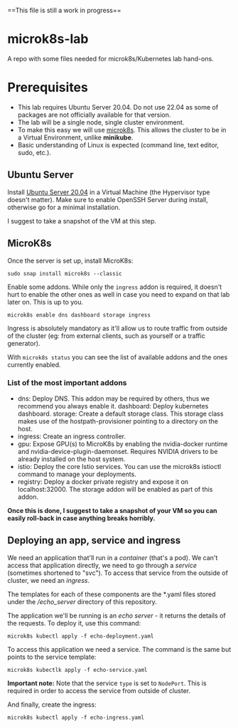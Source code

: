 ==This file is still a work in progress==

# microk8s-lab
A repo with some files needed for microk8s/Kubernetes lab hand-ons.

# Prerequisites

+ This lab requires Ubuntu Server 20.04. Do not use 22.04 as some of packages are not officially available for that version.
+ The lab will be a single node, single cluster environment.
+ To make this easy we will use [microk8s](https://microk8s.io/). This allows the cluster to be in a Virtual Environment, unlike **minikube**.
+ Basic understanding of Linux is expected (command line, text editor, sudo, etc.).

## Ubuntu Server ##

Install [Ubuntu Server 20.04](https://ubuntu.com/download/server) in a Virtual Machine (the Hypervisor type doesn't matter). Make sure to enable OpenSSH Server during install, otherwise go for a minimal installation.

I suggest to take a snapshot of the VM at this step.

## MicroK8s ##

Once the server is set up, install MicroK8s:

`sudo snap install microk8s --classic`

Enable some addons. While only the `ingress` addon is required, it doesn't hurt to enable the other ones as well in case you need to expand on that lab later on. This is up to you.

`microk8s enable dns dashboard storage ingress`

Ingress is absolutely mandatory as it'll allow us to route traffic from outside of the cluster (eg: from external clients, such as yourself or a traffic generator).

With `microk8s status` you can see the list of available addons and the ones currently enabled.

### List of the most important addons ###
* dns: Deploy DNS. This addon may be required by others, thus we recommend you always enable it.
dashboard: Deploy kubernetes dashboard.
storage: Create a default storage class. This storage class makes use of the hostpath-provisioner pointing to a directory on the host.
* ingress: Create an ingress controller.
* gpu: Expose GPU(s) to MicroK8s by enabling the nvidia-docker runtime and nvidia-device-plugin-daemonset. Requires NVIDIA drivers to be already installed on the host system.
* istio: Deploy the core Istio services. You can use the microk8s istioctl command to manage your deployments.
* registry: Deploy a docker private registry and expose it on localhost:32000. The storage addon will be enabled as part of this addon.

**Once this is done, I suggest to take a snapshot of your VM so you can easily roll-back in case anything breaks horribly.**

## Deploying an app, service and ingress ##

We need an application that'll run in a _container_ (that's a pod). We can't access that application directly, we need to go through a _service_ (sometimes shortened to "svc"). To access that service from the outside of cluster, we need an _ingress_.

The templates for each of these components are the *.yaml files stored under the _/echo_server_ directory of this repository.

The application we'll be running is an _echo server_ - it returns the details of the requests. To deploy it, use this command:

`microk8s kubectl apply -f echo-deployment.yaml`

To access this application we need a service. The command is the same but points to the service template:

`microk8s kubectlk apply -f echo-service.yaml`

**Important note:** Note that the service `type` is set to `NodePort`. This is required in order to access the service from outside of cluster.

And finally, create the ingress:

`microk8s kubectl apply -f echo-ingress.yaml`



